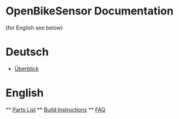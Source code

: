 # OpenBikeSensor Documentation

(for English see below)

# Deutsch

* [Überblick](LIESMICH.md)

# English
** [Parts List](PartsList.md)
** [Build Instructions](BuildManual.md)
** [FAQ](FAQ.md)
